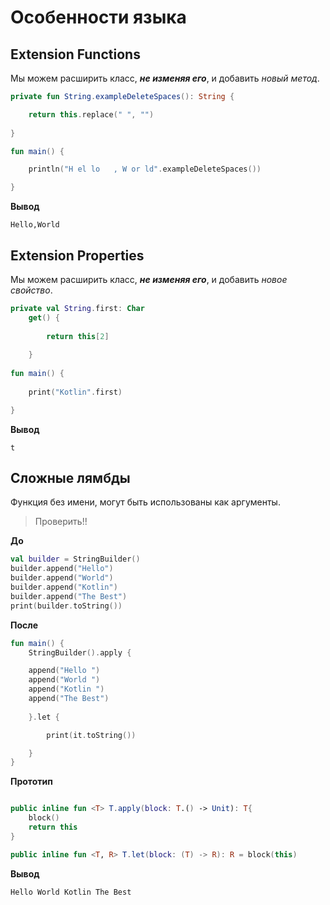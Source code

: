 # Особенности языка

## Extension Functions 
Мы можем расширить класс, ***не изменяя его***, и добавить _новый метод_.

```kotlin
private fun String.exampleDeleteSpaces(): String {

    return this.replace(" ", "")
    
}

fun main() {

    println("H el lo   , W or ld".exampleDeleteSpaces()) 

} 
```
**Вывод**
```
Hello,World
```

##
##

## Extension Properties
Мы можем расширить класс, ***не изменяя его***, и добавить _новое свойство_.

```kotlin
private val String.first: Char
    get() {
        
        return this[2]
        
    }
        
fun main() {
        
    print("Kotlin".first)

} 
```
**Вывод**
```
t
```

##
##

## Сложные лямбды
Функция без имени, могут быть использованы как аргументы.

>Проверить!!

**До**
 ```kotlin
 val builder = StringBuilder()
 builder.append("Hello")
 builder.append("World")
 builder.append("Kotlin")
 builder.append("The Best")
 print(builder.toString())
 ```
 
**После**
```kotlin
fun main() {
    StringBuilder().apply {

    append("Hello ")
    append("World ")
    append("Kotlin ")
    append("The Best")
    
    }.let {

        print(it.toString())

    }
}
```
**Прототип**
```kotlin

public inline fun <T> T.apply(block: T.() -> Unit): T{
    block()
    return this
}

public inline fun <T, R> T.let(block: (T) -> R): R = block(this)

```
**Вывод**
```
Hello World Kotlin The Best
```

##
##

## 

